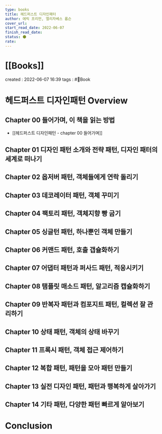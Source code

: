 ```yaml
---
type: books
title: 헤드퍼스트 디자인패터
author: 에릭 프리먼, 엘리자베스 롭슨
cover_url: 
start_read_date: 2022-06-07
finish_read_date: 
status: 🌑
rate: 
---
```


# [[Books]]
created : 2022-06-07 16:39
tags : #📔Book 

# 헤드퍼스트 디자인패턴 Overview

## Chapter 00 들어가며, 이 책을 읽는 방법
- [[헤드퍼스트 디자인패턴 - chapter 00 들어가며]]

## Chapter 01 디자인 패턴 소개와 전략 패턴, 디자인 패터의 세계로 떠나기

## Chapter 02 옵저버 패턴, 객체들에게 연락 돌리기

## Chapter 03 데코레이터 패턴, 객체 꾸미기

## Chapter 04 팩토리 패턴, 객체지향 빵 굽기

## Chapter 05 싱글턴 패턴, 하나뿐인 객체 만들기

## Chapter 06 커맨드 패턴, 호출 갭슐화하기

## Chapter 07 어댑터 패턴과 퍼사드 패턴, 적응시키기

## Chapter 08 탬플릿 매소드 패턴, 알고리즘 캡슐화하기

## Chapter 09 반복자 패턴과 컴포지트 패턴, 컬렉션 잘 관리하기

## Chapter 10 상태 패턴, 객체의 상태 바꾸기

## Chapter 11 프록시 패턴, 객체 접근 제어하기

## Chapter 12 복합 패턴, 패턴을 모아 패턴 만들기

## Chapter 13 실전 디자인 패턴, 패턴과 행복하게 살아가기

## Chapter 14 기타 패턴, 다양한 패턴 빠르게 알아보기

# Conclusion
